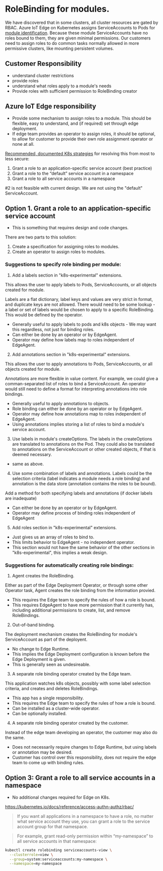 # RoleBinding for modules.

We have discovered that in some clusters, all cluster resources are gated by RBAC. Azure IoT Edge 
on Kubernetes assigns ServiceAccounts to Pods for [module identification](rbac.md#module-authentication). 
Because these module ServiceAccounts have no roles bound to them, they are given minimal permissions. 
Our customers need to assign roles to do common tasks normally allowed in more permissive clusters, 
like mounting persistent volumes.

## Customer Responsibility

- understand cluster restrictions
- provide roles
- understand what roles apply to a module's needs
- Provide roles with sufficient permission to RoleBinding creator

## Azure IoT Edge responsibility

- Provide some mechanism to assign roles to a module.  This should be flexible, easy to understand, and (if required) set through edge deployment.
- If edge team provides an operator to assign roles, it should be optional, to allow for customer to provide their own role assignment operator or none at all.

[Recommended, documented K8s strategies](https://kubernetes.io/docs/reference/access-authn-authz/rbac/#service-account-permissions) 
for resolving this from most to less secure:
1. Grant a role to an application-specific service account (best practice)
2. Grant a role to the “default” service account in a namespace
3. Grant a role to all service accounts in a namespace

#2 is not feasible with current design. We are not using the "default" ServiceAccount.

## Option 1. Grant a role to an application-specific service account
- This is something that requires design and code changes.

There are two parts to this solution:
1. Create a specification for assigning roles to modules.
2. Create an operator to assign roles to modules.

### Suggestions to specify role binding per module:

1. Add a labels section in "k8s-experimental" extensions.

This allows the user to apply labels to Pods, ServiceAccounts, or all objects created for module.

Labels are a flat dictionary, label keys and values are very strict in format, and duplicate keys are not allowed.
There would need to be some lookup - a label or set of labels would be chosen to apply to a specific RoleBinding. This would be defined by the operator.

- Generally useful to apply labels to pods and k8s objects - We may want this regardless, not just for binding roles.
- Can either be done by an operator or by EdgeAgent.
- Operator may define how labels map to roles independent of EdgeAgent.

2. Add annotations section in "k8s-experimental" extensions.

This allows the user to apply annotations to Pods, ServiceAccounts, or all objects created for module.

Annotations are more flexible in value content.  For example, we could give a comman-separated list of roles to bind a ServiceAccount.  An operator would still need to define a format for interpreting annotations into role bindings.

- Generally useful to apply annotations to objects.
- Role binding can either be done by an operator or by EdgeAgent.
- Operator may define how annotations map to roles independent of EdgeAgent.
- Using annotations implies storing a list of roles to bind a module's service account.

3. Use labels in module's createOptions. The labels in the createOptions are translated to annotations on the Pod. They could also be translated to annotations on the ServiceAccount or other created objects, if that is deemed necessary.

- same as above.

4. Use some combination of labels and annotations. Labels could be the selection criteria (label indicates a module needs a role binding) and annotation is the data store (annotation contains the roles to be bound).

Add a method for both specifying labels and annotations (if docker labels are inadequate)

- Can either be done by an operator or by EdgeAgent.
- Operator may define process of binding roles independent of EdgeAgent

5. Add roles section in "k8s-experimental" extensions.

- Just gives us an array of roles to bind to.
- This limits behavior to EdgeAgent - no independent operator.
- This section would not have the same behavior of the other sections in "k8s-experimental", this implies a weak design.

### Suggestions for automatically creating role bindings:

1. Agent creates the RoleBinding.

Either as part of the Edge Deployment Operator, or through some other Operator task, Agent creates the role binding from the information provied.
- This requires the Edge team to specify the rules of how a role is bound.
- This requires EdgeAgent to have more permission that it currently has, including additional permissions to create, list, and remove RoleBindings.

2. Out-of-band binding.

The deployment mechanism creates the RoleBinding for module's ServiceAccount as part of the deployent.
- No change to Edge Runtime.
- This implies the Edge Deployment configuration is known before the Edge Deployment is given.
- This is generally seen as undesireable.

3. A separate role binding operator created by the Edge team.

This application watches k8s objects, possibly with some label selection criteria, and creates and deletes RoleBindings.
- This app has a single responsibility.
- This requires the Edge team to specify the rules of how a role is bound.
- Can be installed as a cluster-wide operator.
- Can be optionally installed.

4. A separate role binding operator created by the customer.

Instead of the edge team developing an operator, the customer may also do the same.
- Does not necessarily require changes to Edge Runtime, but using labels or annotation may be desired.
- Customer has control over this responsibility, does not require the edge team to come up with binding rules.

## Option 3: Grant a role to all service accounts in a namespace
- No additional changes required for Edge on K8s.

https://kubernetes.io/docs/reference/access-authn-authz/rbac/
> If you want all applications in a namespace to have a role, no matter what service account they use, you can grant a role to the service account group for that namespace.

> For example, grant read-only permission within “my-namespace” to all service accounts in that namespace:

```sh
kubectl create rolebinding serviceaccounts-view \
  --clusterrole=view \
  --group=system:serviceaccounts:my-namespace \
  --namespace=my-namespace
```
